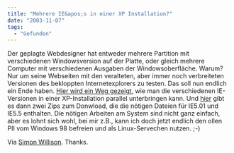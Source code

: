 ```yaml
---
title: "Mehrere IE&apos;s in einer XP Installation?"
date: "2003-11-07"
tags:
  - "Gefunden"
---
```


Der geplagte Webdesigner hat entweder mehrere Partition mit verschiedenen Windowsversion auf der Platte, oder gleich mehrere Computer mit verschiedenen Ausgaben der Windowsoberfläche. Warum? Nur um seine Webseiten mit den veralteten, aber immer noch verbreiteten Versionen des bekloppten Internetexplorers zu testen. Das soll nun endlich ein Ende haben. [Hier wird ein Weg gezeigt](http://www.insert-title.com/web_design/?page=articles/dev/multi_IE "â˜…â˜…â˜…â˜…Chicago Web Design - Insert Title Web Designs"), wie man die verschiedenen IE-Versionen in einer XP-Installation parallel unterbringen kann. Und [hier](http://www.skyzyx.com/archives/000094.php) gibt es dann zwei Zips zum Donwload, die die nötigen Dateien für IE5.01 und IE5.5 enthalten. Die nötigen Arbeiten am System sind nicht ganz einfach, aber es lohnt sich wohl, bei mir z.B., kann ich doch jetzt endlich den ollen PII vom Windows 98 befreien und als Linux-Servechen nutzen. ;-)

Via [Simon Willison](http://simon.incutio.com/archive/2003/11/07/multipleIEs). Thanks.
